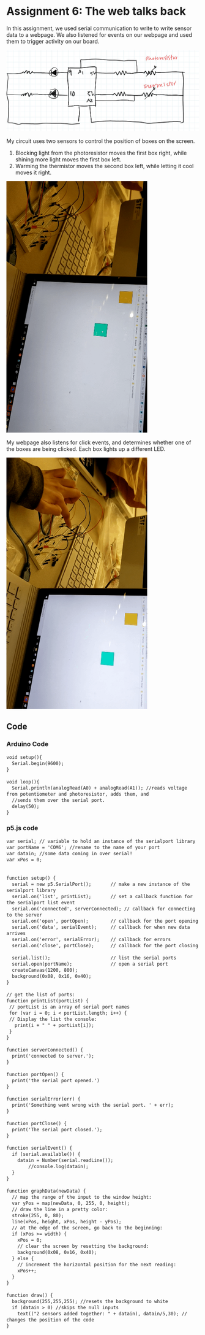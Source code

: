 # Assignment 6: The web talks back

In this assignment, we used serial communication to write to write sensor data to a webpage. We also listened for events on our webpage and used them to trigger activity on our board.

![Image](schematic.JPG)

My circuit uses two sensors to control the position of boxes on the screen. 
1. Blocking light from the photoresistor moves the first box right, while shining more light moves the first box left.
2. Warming the thermistor moves the second box left, while letting it cool moves it right.

![Image](incoming.gif)

My webpage also listens for click events, and determines whether one of the boxes are being clicked. Each box lights up a different LED.

![Image](outgoing.gif)

## Code

### Arduino Code 

```
void setup(){
  Serial.begin(9600);
}

void loop(){
  Serial.println(analogRead(A0) + analogRead(A1)); //reads voltage from potentiometer and photoresistor, adds them, and 
  //sends them over the serial port.
  delay(50); 
}

```

### p5.js code

```
var serial; // variable to hold an instance of the serialport library
var portName = 'COM6'; //rename to the name of your port
var datain; //some data coming in over serial!
var xPos = 0;


function setup() {
  serial = new p5.SerialPort();       // make a new instance of the serialport library
  serial.on('list', printList);       // set a callback function for the serialport list event
  serial.on('connected', serverConnected); // callback for connecting to the server
  serial.on('open', portOpen);        // callback for the port opening
  serial.on('data', serialEvent);     // callback for when new data arrives
  serial.on('error', serialError);    // callback for errors
  serial.on('close', portClose);      // callback for the port closing
 
  serial.list();                      // list the serial ports
  serial.open(portName);              // open a serial port
  createCanvas(1200, 800);
  background(0x08, 0x16, 0x40);
}
 
// get the list of ports:
function printList(portList) {
 // portList is an array of serial port names
 for (var i = 0; i < portList.length; i++) {
 // Display the list the console:
   print(i + " " + portList[i]);
 }
}

function serverConnected() {
  print('connected to server.');
}
 
function portOpen() {
  print('the serial port opened.')
}
 
function serialError(err) {
  print('Something went wrong with the serial port. ' + err);
}
 
function portClose() {
  print('The serial port closed.');
}

function serialEvent() {
  if (serial.available()) {
  	datain = Number(serial.readLine());
        //console.log(datain);
  } 
}

function graphData(newData) {
  // map the range of the input to the window height:
  var yPos = map(newData, 0, 255, 0, height);
  // draw the line in a pretty color:
  stroke(255, 0, 80);
  line(xPos, height, xPos, height - yPos);
  // at the edge of the screen, go back to the beginning:
  if (xPos >= width) {
    xPos = 0;
    // clear the screen by resetting the background:
    background(0x08, 0x16, 0x40);
  } else {
    // increment the horizontal position for the next reading:
    xPos++;
  }
}

function draw() {
  background(255,255,255); //resets the background to white
  if (datain > 0) //skips the null inputs
	text(("2 sensors added together: " + datain), datain/5,30); // changes the position of the code
}

```
